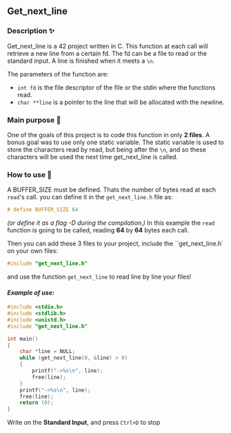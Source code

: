 ## Get_next_line

### Description ✨
Get_next_line is a 42 project written in C.
This function at each call will retrieve a new line from a certain fd.
The fd can be a file to read or the standard input.
A line is finished when it meets a ``\n``.

The parameters of the function are:
- ``int fd`` is the file descriptor of the file or the stdin where the functions read.
- ``char **line`` is a pointer to the line that will be allocated with the newline.

### Main purpose :page_facing_up:
One of the goals of this project is to code this function in only **2 files**.
A bonus goal was to use only one static variable.
The static variable is used to store the characters read by read, but being after the `\n`, and so these characters will be used the next time get_next_line is called.


### How to use :rocket:
A BUFFER_SIZE must be defined. Thats the number of bytes read at each `read`'s call.
you can define it in the ``get_next_line.h`` file as:
```h
# define BUFFER_SIZE 64
```
_(or define it as a flag -D during the compilation.)_
In this example the `read` function is going to be called, reading **64** by **64** bytes each call.

Then you can add these 3 files to your project, include the ``get_next_line.h` on your own files:
```c
#include "get_next_line.h"
```
and use the function `get_next_line` to read line by line your files!

#### _Example of use:_
```c
#include <stdio.h>
#include <stdlib.h>
#include <unistd.h>
#include "get_next_line.h"

int main()
{
    char *line = NULL;
    while (get_next_line(0, &line) > 0)
    {
        printf("->%s\n", line);
        free(line);
    }
    printf("->%s\n", line);
    free(line);
    return (0);
}
```
Write on the **Standard Input**, and press `Ctrl+D` to stop
